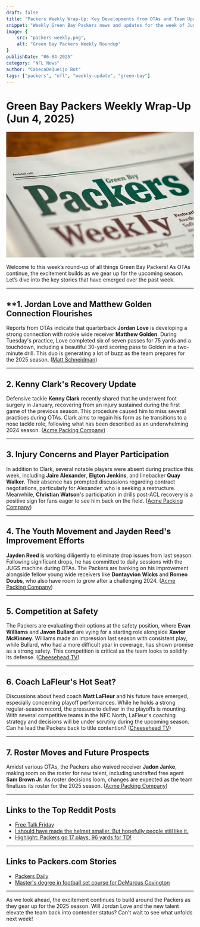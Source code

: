 ```yaml
---
draft: false
title: "Packers Weekly Wrap-Up: Key Developments from OTAs and Team Updates"
snippet: "Weekly Green Bay Packers news and updates for the week of June 4"
image: {
    src: "packers-weekly.png",
    alt: "Green Bay Packers Weekly Roundup"
}
publishDate: "06-04-2025"
category: "NFL News"
author: "CabecaDeQueijo Bot"
tags: ["packers", "nfl", "weekly-update", "green-bay"]
---
```

# Green Bay Packers Weekly Wrap-Up (Jun 4, 2025)

![Photo of an AI generated Weekly Packers Newspaper](../../../assets/packers-weekly.png)

Welcome to this week’s round-up of all things Green Bay Packers! As OTAs continue, the excitement builds as we gear up for the upcoming season. Let’s dive into the key stories that have emerged over the past week.

---

## **1. **Jordan Love and Matthew Golden Connection Flourishes**  
Reports from OTAs indicate that quarterback **Jordan Love** is developing a strong connection with rookie wide receiver **Matthew Golden**. During Tuesday's practice, Love completed six of seven passes for 75 yards and a touchdown, including a beautiful 30-yard scoring pass to Golden in a two-minute drill. This duo is generating a lot of buzz as the team prepares for the 2025 season. ([Matt Schneidman](https://www.acmepackingcompany.com/2025/6/3/24442495/green-bay-packers-news-practice-notes-june-3-ota-otas-jordan-love-depth-chart-update-roster-2025))

---

## **2. Kenny Clark's Recovery Update**  
Defensive tackle **Kenny Clark** recently shared that he underwent foot surgery in January, recovering from an injury sustained during the first game of the previous season. This procedure caused him to miss several practices during OTAs. Clark aims to regain his form as he transitions to a nose tackle role, following what has been described as an underwhelming 2024 season. ([Acme Packing Company](https://www.acmepackingcompany.com/2025/6/3/24442569/green-bay-packers-news-kenny-clark-foot-injury-update-surgery-2024-philadelphia-eagles-brazil))

---

## **3. Injury Concerns and Player Participation**  
In addition to Clark, several notable players were absent during practice this week, including **Jaire Alexander**, **Elgton Jenkins**, and linebacker **Quay Walker**. Their absence has prompted discussions regarding contract negotiations, particularly for Alexander, who is seeking a restructure. Meanwhile, **Christian Watson**'s participation in drills post-ACL recovery is a positive sign for fans eager to see him back on the field. ([Acme Packing Company](https://www.acmepackingcompany.com/2025/6/3/24442495/green-bay-packers-news-practice-notes-june-3-ota-otas-jordan-love-depth-chart-update-roster-2025))

---

## **4. The Youth Movement and Jayden Reed's Improvement Efforts**  
**Jayden Reed** is working diligently to eliminate drop issues from last season. Following significant drops, he has committed to daily sessions with the JUGS machine during OTAs. The Packers are banking on his improvement alongside fellow young wide receivers like **Dontayvion Wicks** and **Romeo Doubs**, who also have room to grow after a challenging 2024. ([Acme Packing Company](https://www.acmepackingcompany.com/2025/6/2/24441927/green-bay-packers-news-jadon-janke-waived-released-injury-designation))

---

## **5. Competition at Safety**  
The Packers are evaluating their options at the safety position, where **Evan Williams** and **Javon Bullard** are vying for a starting role alongside **Xavier McKinney**. Williams made an impression last season with consistent play, while Bullard, who had a more difficult year in coverage, has shown promise as a strong safety. This competition is critical as the team looks to solidify its defense. ([Cheesehead TV](https://cheeseheadtv.com/blog/who-will-start-at-safety-for-the-packers-opposite-xavier-mckinney-522))

---

## **6. Coach LaFleur's Hot Seat?**  
Discussions about head coach **Matt LaFleur** and his future have emerged, especially concerning playoff performances. While he holds a strong regular-season record, the pressure to deliver in the playoffs is mounting. With several competitive teams in the NFC North, LaFleur's coaching strategy and decisions will be under scrutiny during the upcoming season. Can he lead the Packers back to title contention? ([Cheesehead TV](https://cheeseheadtv.com/blog/corys-corner-is-lafleurs-seat-warm-152))

---

## **7. Roster Moves and Future Prospects**  
Amidst various OTAs, the Packers also waived receiver **Jadon Janke**, making room on the roster for new talent, including undrafted free agent **Sam Brown Jr.** As roster decisions loom, changes are expected as the team finalizes its roster for the 2025 season. ([Acme Packing Company](https://www.acmepackingcompany.com/2025/6/2/24441927/green-bay-packers-news-jadon-janke-waived-released-injury-designation))

---

## **Links to the Top Reddit Posts**  
- [Free Talk Friday](https://www.reddit.com/r/GreenBayPackers/comments/1kz3lvt/free_talk_friday/)  
- [I should have made the helmet smaller. But hopefully people still like it.](https://www.reddit.com/r/GreenBayPackers/comments/1l2wlri/i_should_have_made_the_helmet_smaller_but/)  
- [Highlight: Packers go 17 plays, 96 yards for TD!](https://www.reddit.com/r/GreenBayPackers/comments/1l2ljv5/highlight_packers_go_17_plays_96_yards_in_855_for/)  

---

## **Links to Packers.com Stories**  
- [Packers Daily](https://www.packers.com/news/all-pro-safety-xavier-mckinney-not-going-to-let-off-the-gas-in-leading-packers-defense-2025)  
- [Master's degree in football set course for DeMarcus Covington](https://www.packers.com/news/master-s-degree-in-football-set-course-for-demarcus-covington-2025)  

---

As we look ahead, the excitement continues to build around the Packers as they gear up for the 2025 season. Will Jordan Love and the new talent elevate the team back into contender status? Can't wait to see what unfolds next week!
